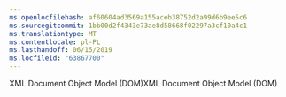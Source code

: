 ```yaml
---
ms.openlocfilehash: af60604ad3569a155aceb38752d2a99d6b9ee5c6
ms.sourcegitcommit: 1bb00d2f4343e73ae8d58668f02297a3cf10a4c1
ms.translationtype: MT
ms.contentlocale: pl-PL
ms.lasthandoff: 06/15/2019
ms.locfileid: "63867700"
---
```

<span data-ttu-id="9c3b1-101">XML Document Object Model (DOM)</span><span class="sxs-lookup"><span data-stu-id="9c3b1-101">XML Document Object Model (DOM)</span></span>